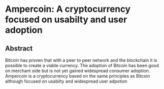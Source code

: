 Ampercoin: A cryptocurrency focused on usabilty and user adoption
==

Abstract
--
Bitcoin has proven that with a peer to peer network and the blockchain it is possible to
create a viable currency. The adoption of Bitcoin has been good on merchant side
but is not yet gained widespread consumer adoption. Ampercoin is a
cryptocurrency based on the same principles as Bitcoin although focused on
usabilty and widespread user adpotion

